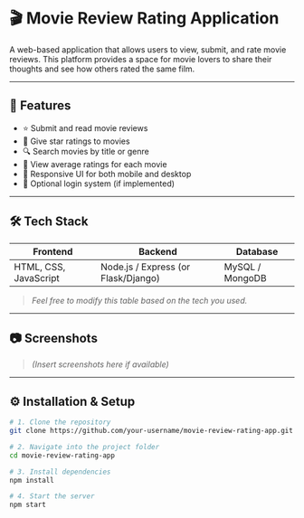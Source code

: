 # 🎬 Movie Review Rating Application

A web-based application that allows users to view, submit, and rate movie reviews. This platform provides a space for movie lovers to share their thoughts and see how others rated the same film.

---

## 🚀 Features

- ⭐ Submit and read movie reviews
- 🎯 Give star ratings to movies
- 🔍 Search movies by title or genre
- 📝 View average ratings for each movie
- 📅 Responsive UI for both mobile and desktop
- 🔐 Optional login system (if implemented)

---

## 🛠️ Tech Stack

| Frontend         | Backend          | Database      |
|------------------|------------------|---------------|
| HTML, CSS, JavaScript | Node.js / Express (or Flask/Django) | MySQL / MongoDB |

> *Feel free to modify this table based on the tech you used.*

---

## 📷 Screenshots

> *(Insert screenshots here if available)*

---

## ⚙️ Installation & Setup

```bash
# 1. Clone the repository
git clone https://github.com/your-username/movie-review-rating-app.git

# 2. Navigate into the project folder
cd movie-review-rating-app

# 3. Install dependencies
npm install

# 4. Start the server
npm start
